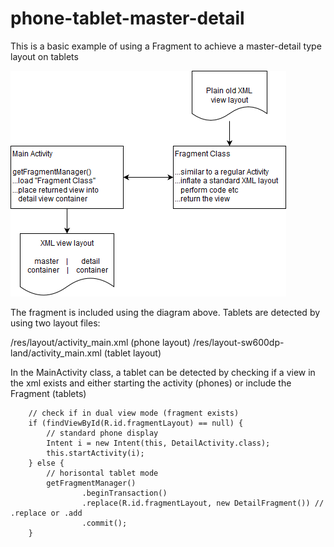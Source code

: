 # phone-tablet-master-detail
This is a basic example of using a Fragment to achieve a master-detail type layout on tablets

![alt text](master-detail-flowchart.png)

The fragment is included using the diagram above. Tablets are detected by using two layout files:

/res/layout/activity_main.xml (phone layout)
/res/layout-sw600dp-land/activity_main.xml (tablet layout)

In the MainActivity class, a tablet can be detected by checking if a view in the xml exists and either starting the activity (phones) or include the Fragment (tablets)

        // check if in dual view mode (fragment exists)
        if (findViewById(R.id.fragmentLayout) == null) {
            // standard phone display
            Intent i = new Intent(this, DetailActivity.class);
            this.startActivity(i);
        } else {
            // horisontal tablet mode
            getFragmentManager()
                    .beginTransaction()
                    .replace(R.id.fragmentLayout, new DetailFragment()) // .replace or .add
                    .commit();
        }
